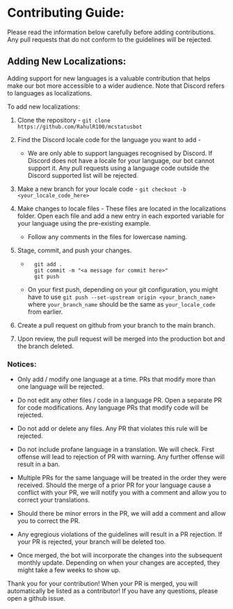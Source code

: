 # Contributing Guide:

Please read the information below carefully before adding contributions. Any pull requests that do not conform to the guidelines will be rejected.

## Adding New Localizations:

Adding support for new languages is a valuable contribution that helps make our bot more accessible to a wider audience. Note that Discord refers to languages as localizations.

To add new localizations:

1. Clone the repository - `git clone https://github.com/RahulR100/mcstatusbot`

2. Find the Discord locale code for the language you want to add -

    - We are only able to support languages recognised by Discord. If Discord does not have a locale for your language, our bot cannot support it. Any pull requests using a language code outside the Discord supported list will be rejected.

3. Make a new branch for your locale code - `git checkout -b <your_locale_code_here>`

4. Make changes to locale files - These files are located in the localizations folder. Open each file and add a new entry in each exported variable for your language using the pre-existing example.

    - Follow any comments in the files for lowercase naming.

5. Stage, commit, and push your changes.

    - ```
        git add .
        git commit -m "<a message for commit here>"
        git push
      ```
    - On your first push, depending on your git configuration, you might have to use `git push --set-upstream origin <your_branch_name>` where `your_branch_name` should be the same as `your_locale_code` from earlier.

6. Create a pull request on github from your branch to the main branch.

7. Upon review, the pull request will be merged into the production bot and the branch deleted.

### Notices:

-   Only add / modify one language at a time. PRs that modify more than one language will be rejected.

-   Do not edit any other files / code in a language PR. Open a separate PR for code modifications. Any language PRs that modify code will be rejected.

-   Do not add or delete any files. Any PR that violates this rule will be rejected.

-   Do not include profane language in a translation. We will check. First offense will lead to rejection of PR with warning. Any further offense will result in a ban.

-   Multiple PRs for the same language will be treated in the order they were received. Should the merge of a prior PR for your language cause a conflict with your PR, we will notify you with a comment and allow you to correct your translations.

-   Should there be minor errors in the PR, we will add a comment and allow you to correct the PR.

-   Any egregious violations of the guidelines will result in a PR rejection. If your PR is rejected, your branch will be deleted too.

-   Once merged, the bot will incorporate the changes into the subsequent monthly update. Depending on when your changes are accepted, they might take a few weeks to show up.

Thank you for your contribution! When your PR is merged, you will automatically be listed as a contributor! If you have any questions, please open a github issue.
